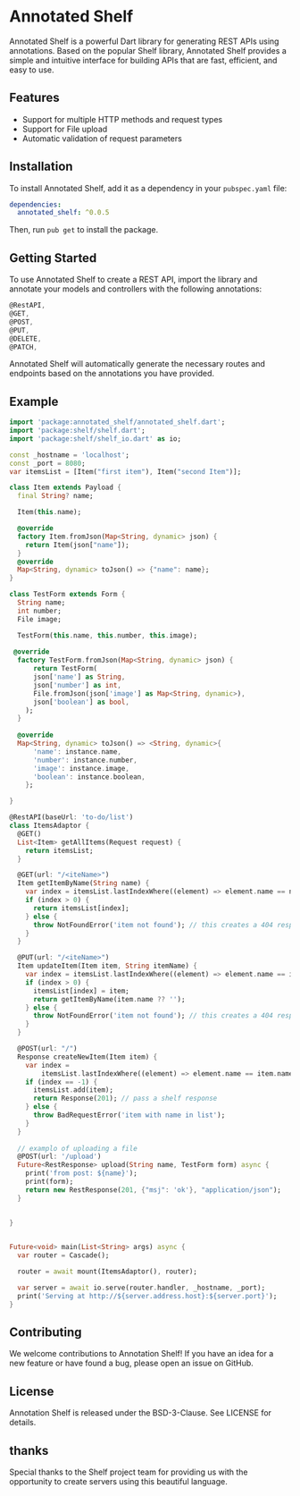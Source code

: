 # Annotated Shelf

Annotated Shelf is a powerful Dart library for generating REST APIs using annotations. Based on the popular Shelf library, Annotated Shelf provides a simple and intuitive interface for building APIs that are fast, efficient, and easy to use.
## Features

- Support for multiple HTTP methods and request types
- Support for File upload
- Automatic validation of request parameters

## Installation

To install Annotated Shelf, add it as a dependency in your `pubspec.yaml` file:

```yml
dependencies:
  annotated_shelf: ^0.0.5
```

Then, run `pub get` to install the package.

## Getting Started

To use Annotated Shelf to create a REST API, import the library and annotate your models and controllers with the following annotations:

```dart
@RestAPI,
@GET,
@POST,
@PUT,
@DELETE,
@PATCH,
```
Annotated Shelf will automatically generate the necessary routes and endpoints based on the annotations you have provided.

## Example
``` dart
import 'package:annotated_shelf/annotated_shelf.dart';
import 'package:shelf/shelf.dart';
import 'package:shelf/shelf_io.dart' as io;

const _hostname = 'localhost';
const _port = 8080;
var itemsList = [Item("first item"), Item("second Item")];

class Item extends Payload {
  final String? name;

  Item(this.name);

  @override
  factory Item.fromJson(Map<String, dynamic> json) {
    return Item(json["name"]);
  }
  @override
  Map<String, dynamic> toJson() => {"name": name};
}

class TestForm extends Form {
  String name;
  int number;
  File image;

  TestForm(this.name, this.number, this.image);
  
 @override
  factory TestForm.fromJson(Map<String, dynamic> json) {
      return TestForm(
      json['name'] as String,
      json['number'] as int,
      File.fromJson(json['image'] as Map<String, dynamic>),
      json['boolean'] as bool,
    );
  }
  
  @override
  Map<String, dynamic> toJson() => <String, dynamic>{
      'name': instance.name,
      'number': instance.number,
      'image': instance.image,
      'boolean': instance.boolean,
    };

}

@RestAPI(baseUrl: 'to-do/list')
class ItemsAdaptor {
  @GET()
  List<Item> getAllItems(Request request) {
    return itemsList;
  }

  @GET(url: "/<iteName>")
  Item getItemByName(String name) {
    var index = itemsList.lastIndexWhere((element) => element.name == name);
    if (index > 0) {
      return itemsList[index];
    } else {
      throw NotFoundError('item not found'); // this creates a 404 response
    }
  }

  @PUT(url: "/<iteName>")
  Item updateItem(Item item, String itemName) {
    var index = itemsList.lastIndexWhere((element) => element.name == itemName);
    if (index > 0) {
      itemsList[index] = item;
      return getItemByName(item.name ?? '');
    } else {
      throw NotFoundError('item not found'); // this creates a 404 response
    }
  }

  @POST(url: "/")
  Response createNewItem(Item item) {
    var index =
        itemsList.lastIndexWhere((element) => element.name == item.name);
    if (index == -1) {
      itemsList.add(item);
      return Response(201); // pass a shelf response
    } else {
      throw BadRequestError('item with name in list');
    }
  }
  
  // examplo of uploading a file
  @POST(url: '/upload')
  Future<RestResponse> upload(String name, TestForm form) async {
    print('from post: ${name}');
    print(form);
    return new RestResponse(201, {"msj": 'ok'}, "application/json");
  }
  
  
}


Future<void> main(List<String> args) async {
  var router = Cascade();

  router = await mount(ItemsAdaptor(), router);

  var server = await io.serve(router.handler, _hostname, _port);
  print('Serving at http://${server.address.host}:${server.port}');
}

```
## Contributing

We welcome contributions to Annotation Shelf! If you have an idea for a new feature or have found a bug, please open an issue on GitHub.

## License

Annotation Shelf is released under the BSD-3-Clause. See LICENSE for details.

## thanks
Special thanks to the Shelf project team for providing us with the opportunity to create servers using this beautiful language.
